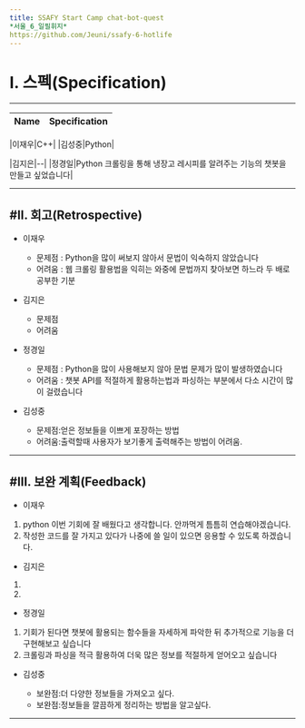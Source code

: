 ```yaml
---
title: SSAFY Start Camp chat-bot-quest
*서울_6_일필휘지*
https://github.com/Jeuni/ssafy-6-hotlife
---
```


# I. 스펙(Specification)
--------------------------

|Name|Specification|
|------|-----------|

|이재우|C++|
|김성중|Python|


|김지은|--|
|정경일|Python 크롤링을 통해 냉장고 레시피를 알려주는 기능의 챗봇을 만들고 싶었습니다|

--------------------------

#II. 회고(Retrospective)
--------------------------

+ 이재우
  + 문제점 : Python을 많이 써보지 않아서 문법이 익숙하지 않았습니다
  + 어려움 : 웹 크롤링 활용법을 익히는 와중에 문법까지 찾아보면 하느라 두 배로 공부한 기분

+ 김지은
  + 문제점
  + 어려움

+ 정경일
  + 문제점 : Python을 많이 사용해보지 않아 문법 문제가 많이 발생하였습니다
  + 어려움 : 챗봇 API를 적절하게 활용하는법과 파싱하는 부분에서 다소 시간이 많이 걸렸습니다
 
+ 김성중


  + 문제점:얻은 정보들을 이쁘게 포장하는 방법
  + 어려움:출력할때 사용자가 보기좋게 출력해주는 방법이 어려움.

 
--------------------------

#III. 보완 계획(Feedback)
--------------------------

+ 이재우
 1. python 이번 기회에 잘 배웠다고 생각합니다. 안까먹게 틈틈히 연습해야겠습니다.
 2. 작성한 코드를 잘 가지고 있다가 나중에 쓸 일이 있으면 응용할 수 있도록 하겠습니다.

+ 김지은
 1.
 2.

+ 정경일
 1. 기회가 된다면 챗봇에 활용되는 함수들을 자세하게 파악한 뒤 추가적으로 기능을 더 구현해보고 싶습니다
 2. 크롤링과 파싱을 적극 활용하여 더욱 많은 정보를 적절하게 얻어오고 싶습니다 
 
+ 김성중

  + 보완점:더 다양한 정보들을 가져오고 싶다.
  + 보완점:정보들을 깔끔하게 정리하는 방법을 알고싶다.

 
--------------------------

